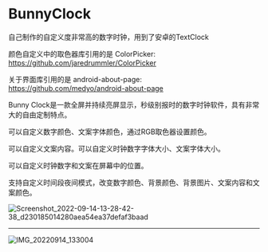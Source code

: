 # BunnyClock
自己制作的自定义度非常高的数字时钟，用到了安卓的TextClock

颜色自定义中的取色器库引用的是 ColorPicker: https://github.com/jaredrummler/ColorPicker

关于界面库引用的是 android-about-page: https://github.com/medyo/android-about-page

Bunny Clock是一款全屏并持续亮屏显示，秒级别报时的数字时钟软件，具有非常大的自由定制特点。

可以自定义数字颜色、文案字体颜色，通过RGB取色器设置颜色。

可以自定义文案内容。可以自定义时钟数字字体大小、文案字体大小。

可以自定义时钟数字和文案在屏幕中的位置。

支持自定义时间段夜间模式，改变数字颜色、背景颜色、背景图片、文案内容和文案颜色。

![Screenshot_2022-09-14-13-28-42-38_d230185014280aea54ea37defaf3baad](https://user-images.githubusercontent.com/57706599/190067541-f7643a32-d973-42a4-a2df-52cdcae0bfb6.jpg)

--------------------------------------------------------------------

![IMG_20220914_133004](https://user-images.githubusercontent.com/57706599/190067571-c0d30757-d34c-45d1-922d-accc041ffa16.jpg)


